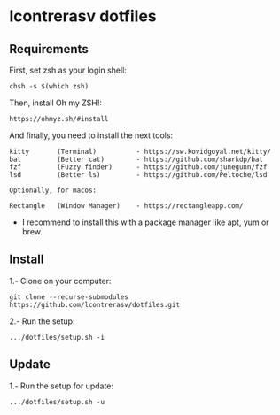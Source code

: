 # lcontrerasv dotfiles

## Requirements

First, set zsh as your login shell:

    chsh -s $(which zsh)

Then, install Oh my ZSH!:

    https://ohmyz.sh/#install

And finally, you need to install the next tools:

    kitty       (Terminal)          - https://sw.kovidgoyal.net/kitty/
    bat         (Better cat)        - https://github.com/sharkdp/bat
    fzf         (Fuzzy finder)      - https://github.com/junegunn/fzf
    lsd         (Better ls)         - https://github.com/Peltoche/lsd

    Optionally, for macos:

    Rectangle   (Window Manager)    - https://rectangleapp.com/

-   I recommend to install this with a package manager like apt, yum or brew.

## Install

1.- Clone on your computer:

    git clone --recurse-submodules https://github.com/lcontrerasv/dotfiles.git

2.- Run the setup:

    .../dotfiles/setup.sh -i

## Update

1.- Run the setup for update:

    .../dotfiles/setup.sh -u
